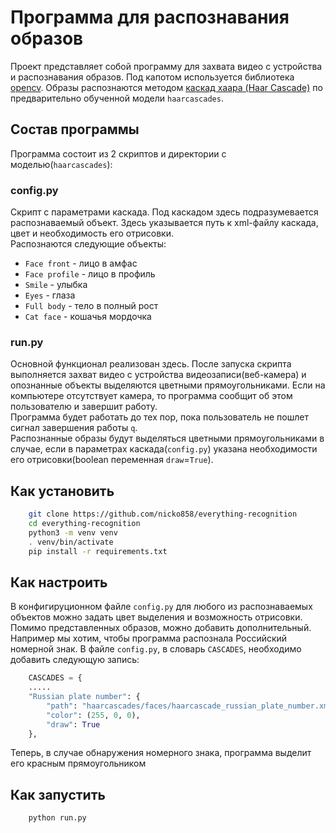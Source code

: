 # Программа для распознавания образов

Проект представляет собой программу для захвата видео с устройства и распознавания образов.
Под капотом используется библиотека [opencv](https://pypi.org/project/opencv-python/).
Образы распознаются методом [каскад хаара (Haar Cascade)](https://docs.opencv.org/3.4.3/d7/d8b/tutorial_py_face_detection.html) по предварительно обученной модели `haarcascades`.

## Состав программы

Программа состоит из 2 скриптов и директории с моделью(`haarcascades`):

### config.py

Скрипт с параметрами каскада. Под каскадом здесь подразумевается распознаваемый объект. Здесь указывается путь к xml-файлу каскада, цвет и необходимость его отрисовки.  
Распознаются следующие объекты:  
- `Face front` - лицо в амфас
- `Face profile` - лицо в профиль
- `Smile` - улыбка
- `Eyes` - глаза
- `Full body` - тело в полный рост
- `Cat face` - кошачья мордочка

### run.py

Основной функционал реализован здесь. После запуска скрипта выполняется захват видео с устройства видеозаписи(веб-камера) и опознанные объекты выделяются цветными прямоугольниками. Если на компьютере отсутствует камера, то программа сообщит об этом пользователю и завершит работу.  
Программа будет работать до тех пор, пока пользователь не пошлет сигнал завершения работы `q`.  
Распознанные образы будут выделяться цветными прямоугольниками в случае, если в параметрах каскада(`config.py`) указана необходимости его отрисовки(boolean переменная `draw`=`True`).


## Как установить

```bash
    git clone https://github.com/nicko858/everything-recognition
    cd everything-recognition
    python3 -m venv venv
    . venv/bin/activate
    pip install -r requirements.txt
```

## Как настроить

В конфигируционном файле `config.py` для любого из распознаваемых объектов можно задать цвет выделения и возможность отрисовки. Помимо представленных образов, можно добавить дополнительный. Например мы хотим, чтобы программа распознала Российский номерной знак. В файле `config.py`, в словарь `CASCADES`, необходимо добавить следующую запись:

```python
    CASCADES = {
    .....
    "Russian plate number": {
        "path": "haarcascades/faces/haarcascade_russian_plate_number.xml",
        "color": (255, 0, 0),
        "draw": True
    },
```

Теперь, в случае обнаружения номерного знака, программа выделит его красным прямоугольником

## Как запустить

```bash
    python run.py
```
